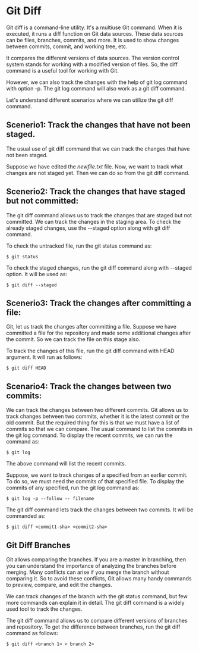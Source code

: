 # Git Diff
Git diff is a command-line utility. It's a multiuse Git command. When it is executed, it runs a diff function on Git data sources. These data sources can be files, branches, commits, and more. It is used to show changes between commits, commit, and working tree, etc.

It compares the different versions of data sources. The version control system stands for working with a modified version of files. So, the diff command is a useful tool for working with Git.

However, we can also track the changes with the help of git log command with option -p. The git log command will also work as a git diff command.

Let's understand different scenarios where we can utilize the git diff command.

## Scenerio1: Track the changes that have not been staged.

The usual use of git diff command that we can track the changes that have not been staged.

Suppose we have edited the *newfile.txt* file. Now, we want to track what changes are not staged yet. Then we can do so from the git diff command. 

## Scenerio2: Track the changes that have staged but not committed:

The git diff command allows us to track the changes that are staged but not committed. We can track the changes in the staging area. To check the already staged changes, use the --staged option along with git diff command.

To check the untracked file, run the git status command as:
```
$ git status  
```

To check the staged changes, run the git diff command along with --staged option. It will be used as:
```
$ git diff --staged  
```

## Scenerio3: Track the changes after committing a file:
Git, let us track the changes after committing a file. Suppose we have committed a file for the repository and made some additional changes after the commit. So we can track the file on this stage also.

To track the changes of this file, run the git diff command with HEAD argument. It will run as follows:
```
$ git diff HEAD  
```

## Scenario4: Track the changes between two commits:

We can track the changes between two different commits. Git allows us to track changes between two commits, whether it is the latest commit or the old commit. But the required thing for this is that we must have a list of commits so that we can compare. The usual command to list the commits in the git log command. To display the recent commits, we can run the command as:
```
$ git log  
```
The above command will list the recent commits.

Suppose, we want to track changes of a specified from an earlier commit. To do so, we must need the commits of that specified file. To display the commits of any specified, run the git log command as:
```
$ git log -p --follow -- filename  
```

The git diff command lets track the changes between two commits. It will be commanded as:
```
$ git diff <commit1-sha> <commit2-sha>  
```

## Git Diff Branches
Git allows comparing the branches. If you are a master in branching, then you can understand the importance of analyzing the branches before merging. Many conflicts can arise if you merge the branch without comparing it. So to avoid these conflicts, Git allows many handy commands to preview, compare, and edit the changes.

We can track changes of the branch with the git status command, but few more commands can explain it in detail. The git diff command is a widely used tool to track the changes.

The git diff command allows us to compare different versions of branches and repository. To get the difference between branches, run the git diff command as follows:
```
$ git diff <branch 1> < branch 2>  
```
